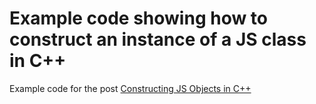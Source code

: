 Example code showing how to construct an instance of a JS class in C++
===========================

Example code for the post [Constructing JS Objects in C++](http://pagesofinterest.net/blog/2013/03/constructing-js-objects-in-cpp)
